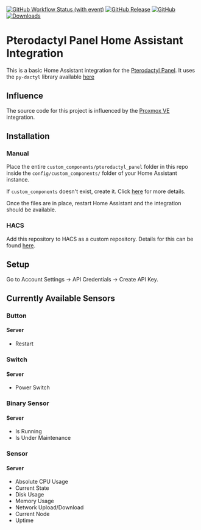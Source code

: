 [![GitHub Workflow Status (with event)](https://img.shields.io/github/actions/workflow/status/tjleach98/homeassistant-pterodactyl-panel/.github%2Fworkflows%2Fvalidate.yml?style=flat-square&label=validate)](https://github.com/tjleach98/homeassistant-pterodactyl-panel/actions/workflows/validate.yml)
[![GitHub Release](https://img.shields.io/github/release/tjleach98/homeassistant-pterodactyl-panel.svg?style=flat-square)](https://github.com/tjleach98/homeassistant-pterodactyl-panel/releases)
[![GitHub](https://img.shields.io/github/license/tjleach98/homeassistant-pterodactyl-panel.svg?style=flat-square)](LICENSE)
[![Downloads](https://img.shields.io/github/downloads/tjleach98/homeassistant-pterodactyl-panel/total?style=flat-square)](https://github.com/tjleach98/homeassistant-pterodactyl-panel/releases)

# Pterodactyl Panel Home Assistant Integration
This is a basic Home Assistant integration for the [Pterodactyl Panel](https://pterodactyl.io/). It uses the `py-dactyl` library available [here](https://github.com/iamkubi/pydactyl)

## Influence
The source code for this project is influenced by the [Proxmox VE](https://github.com/dougiteixeira/proxmoxve) integration.

## Installation
### Manual
Place the entire `custom_components/pterodactyl_panel` folder in this repo inside the `config/custom_components/` folder of your Home Assistant instance. 

If `custom_components` doesn't exist, create it. Click [here](https://developers.home-assistant.io/docs/creating_integration_file_structure/#where-home-assistant-looks-for-integrations) for more details.

Once the files are in place, restart Home Assistant and the integration should be available.

### HACS
Add this repository to HACS as a custom repository. Details for this can be found [here](https://hacs.xyz/docs/faq/custom_repositories).

## Setup
Go to Account Settings -> API Credentials -> Create API Key.

## Currently Available Sensors
### Button
#### Server
- Restart

### Switch
#### Server
- Power Switch

### Binary Sensor
#### Server
- Is Running
- Is Under Maintenance

### Sensor
#### Server
- Absolute CPU Usage
- Current State
- Disk Usage
- Memory Usage
- Network Upload/Download
- Current Node
- Uptime